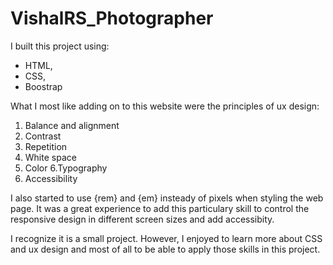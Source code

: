 # VishalRS_Photographer

I built this project using:
- HTML,
- CSS,
- Boostrap

What I most like adding on to this website were the principles of ux design:

1. Balance and alignment
2. Contrast
3. Repetition
4. White space
5. Color
6.Typography
7. Accessibility 


I also started to use {rem} and {em} insteady of pixels when styling the web page. 
It was a great experience to add this particulary skill to control the responsive design in different screen sizes and add accessibity.

I recognize it is a small project. However, I enjoyed to learn more about CSS and ux design and most of all to be able to apply those skills in this project.



